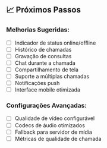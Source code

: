 ## 📈 Próximos Passos

### **Melhorias Sugeridas:**
- [ ] Indicador de status online/offline
- [ ] Histórico de chamadas
- [ ] Gravação de consultas
- [ ] Chat durante a chamada
- [ ] Compartilhamento de tela
- [ ] Suporte a múltiplas chamadas
- [ ] Notificações push
- [ ] Interface mobile otimizada

### **Configurações Avançadas:**
- [ ] Qualidade de vídeo configurável
- [ ] Codecs de áudio otimizados
- [ ] Fallback para servidor de mídia
- [ ] Métricas de qualidade de chamada